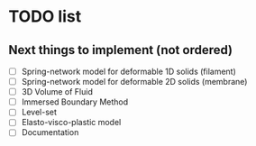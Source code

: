 # TODO list

## Next things to implement (not ordered)

- [ ] Spring-network model for deformable 1D solids (filament)
- [ ] Spring-network model for deformable 2D solids (membrane)
- [ ] 3D Volume of Fluid
- [ ] Immersed Boundary Method
- [ ] Level-set
- [ ] Elasto-visco-plastic model
- [ ] Documentation
